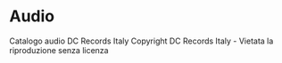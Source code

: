 # Audio
Catalogo audio DC Records Italy
Copyright DC Records Italy - Vietata la riproduzione senza licenza
